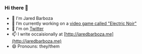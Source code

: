 ### Hi there 👋

- :metal: I'm Jared Barboza
- 🌱 I’m currently working on a [video game called "Electric Noir"](http://electricnoirgame.com)
- 💬 I'm on [Twitter](http://twitter.com/codeimpossible)
- 📫 I write occaisionally at [http://jaredbarboza.me](http://jaredbarboza.me)
- 😄 Pronouns: they/them

<!--
**codeimpossible/codeimpossible** is a ✨ _special_ ✨ repository because its `README.md` (this file) appears on your GitHub profile.

Here are some ideas to get you started:

- 🔭 I’m currently working on ...
- 🌱 I’m currently learning ...
- 👯 I’m looking to collaborate on ...
- 🤔 I’m looking for help with ...
- 💬 Ask me about ...
- 📫 How to reach me: ...
- 😄 Pronouns: ...
- ⚡ Fun fact: ...
-->
